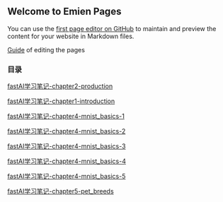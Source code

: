 ## Welcome to Emien Pages

You can use the [first page editor on GitHub](https://github.com/EEEmien/emien.github.io/edit/gh-pages/index.md) to maintain and preview the content for your website in Markdown files.

[Guide](guide.md) of editing the pages 

### 目录

[fastAI学习笔记-chapter2-production](fastAI学习笔记-02-production.md)

[fastAI学习笔记-chapter1-introduction](fastAI学习笔记-01-intro.md)

[fastAI学习笔记-chapter4-mnist_basics-1](fastAI学习笔记-04-mnist-basics-1.md)

[fastAI学习笔记-chapter4-mnist_basics-2](fastAI学习笔记-04-mnist-basics-2.md)

[fastAI学习笔记-chapter4-mnist_basics-3](fastAI学习笔记-04-mnist-basics-3.md)

[fastAI学习笔记-chapter4-mnist_basics-4](fastAI学习笔记-04-mnist-basics-4.md)

[fastAI学习笔记-chapter4-mnist_basics-5](fastAI学习笔记-04-mnist-basics-5.md)

[fastAI学习笔记-chapter5-pet_breeds](fastAI学习笔记-05-pet_breeds.md)
